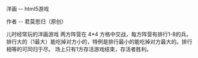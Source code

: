 洋画 -- html5游戏

作者 -- 君莫思归（原创）

儿时经常玩的洋画游戏
两方阵营在 4*4 方格中交战，每方阵营有排行1-8的兵。
排行大的（1最大）能吃掉对方小的，特例是排行最小的能吃掉对方最大的。排行相等的可同归于尽。
场上只有1方存活游戏结束，存活者胜利。
